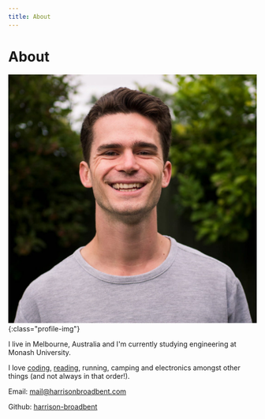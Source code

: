 ```yaml
---
title: About
---
```


# About

![photo-of-harrison](images/profile.jpg){:class="profile-img"}

I live in Melbourne, Australia and I'm currently studying engineering at Monash University.

I love [coding](software), [reading](reading), running, camping and electronics amongst other things (and not always in that order!).

Email: [mail@harrisonbroadbent.com](mailto:mail@harrisonbroadbent.com)

Github: [harrison-broadbent](https://github.com/harrison-broadbent)
